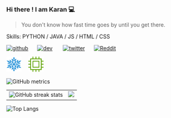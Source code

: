

  


### Hi there ! I am Karan 💻

> You don't know how fast time goes by until you get there.

Skills: PYTHON / JAVA / JS / HTML / CSS

[<img src='https://cdn.jsdelivr.net/npm/simple-icons@3.0.1/icons/github.svg' alt='github' height='40'>](https://github.com/KaranKamat0506)  &nbsp; &nbsp;&nbsp;&nbsp;[<img src='https://cdn.jsdelivr.net/npm/simple-icons@3.0.1/icons/dev-dot-to.svg' alt='dev' height='40'>](https://dev.to/karankamat0506) &nbsp; &nbsp;&nbsp;&nbsp; [<img src='https://cdn.jsdelivr.net/npm/simple-icons@3.0.1/icons/twitter.svg' alt='twitter' height='40'>](https://twitter.com/daxt3r_t3ch)  &nbsp; &nbsp;&nbsp;&nbsp;[<img src='https://cdn.jsdelivr.net/npm/simple-icons@3.0.1/icons/reddit.svg' alt='Reddit' height='40'>](https://www.reddit.com/user/Karan_Kamat )  

<a href='https://archiveprogram.github.com/'><img src='https://raw.githubusercontent.com/acervenky/animated-github-badges/master/assets/acbadge.gif' width='40' height='40'></a> 
<a href='https://docs.github.com/en/developers'><img src='https://raw.githubusercontent.com/acervenky/animated-github-badges/master/assets/devbadge.gif' width='40' height='40'></a> 



![GitHub metrics](https://metrics.lecoq.io/KaranKamat0506)  


|  |  |
|--|--|
| ![GitHub streak stats](https://github-readme-streak-stats.herokuapp.com/?user=KaranKamat0506) | <img src="https://github-readme-stats.vercel.app/api?username=KaranKamat0506&&show_icons=true&title_color=1196A7&icon_color=1196A7&text_color=1196A7&bg_color=FFFFFF"> |

![Top Langs](https://github-readme-stats.vercel.app/api/top-langs/?username=KaranKamat0506&theme=tokyonight)
